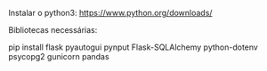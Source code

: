 Instalar o python3: https://www.python.org/downloads/

Bibliotecas necessárias:

pip install flask pyautogui pynput Flask-SQLAlchemy python-dotenv psycopg2 gunicorn pandas

